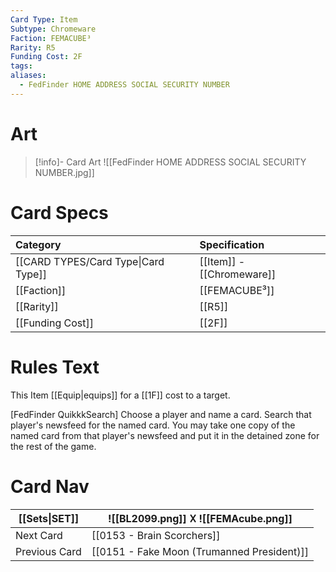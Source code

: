 ```yaml
---
Card Type: Item
Subtype: Chromeware
Faction: FEMACUBE³
Rarity: R5
Funding Cost: 2F
tags: 
aliases:
  - FedFinder HOME ADDRESS SOCIAL SECURITY NUMBER
---
```

# Art

> [!info]- Card Art
> ![[FedFinder HOME ADDRESS SOCIAL SECURITY NUMBER.jpg]]

# Card Specs

| Category | Specification| 
| :--- | :--- |
| [[CARD TYPES/Card Type\|Card Type]] | [[Item]] - [[Chromeware]] |  
| [[Faction]] | [[FEMACUBE³]] | 
| [[Rarity]] | [[R5]] |  
| [[Funding Cost]] | [[2F]] |  

# Rules Text

This Item [[Equip|equips]] for a [[1F]] cost to a target.  

[FedFinder QuikkkSearch] 
Choose a player and name a card.
Search that player's newsfeed for the named card.
You may take one copy of the named card from that player's newsfeed and put it in the detained zone for the rest of the game.

# Card Nav

| [[Sets\|SET]] |  ![[BL2099.png]] 𐌢 ![[FEMAcube.png]] |
| --- | --- |  
| Next Card | [[0153 - Brain Scorchers]] |  
| Previous Card | [[0151 - Fake Moon (Trumanned President)]] |  

